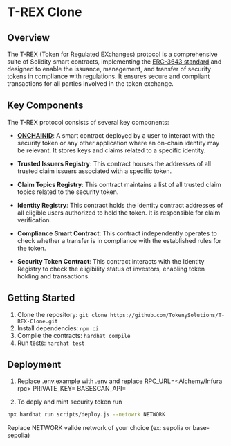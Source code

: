 # T-REX Clone

## Overview

The T-REX (Token for Regulated EXchanges) protocol is a comprehensive suite of Solidity smart contracts,
implementing the [ERC-3643 standard](https://eips.ethereum.org/EIPS/eip-3643) and designed to enable the issuance, management, and transfer of security
tokens in
compliance with regulations. It ensures secure and compliant transactions for all parties involved in the token exchange.

## Key Components

The T-REX protocol consists of several key components:

- **[ONCHAINID](https://github.com/onchain-id/solidity)**: A smart contract deployed by a user to interact with the security token or any other application
  where an on-chain identity may be relevant. It stores keys and claims related to a specific identity.

- **Trusted Issuers Registry**: This contract houses the addresses of all trusted claim issuers associated with a specific token.

- **Claim Topics Registry**: This contract maintains a list of all trusted claim topics related to the security token.

- **Identity Registry**: This contract holds the identity contract addresses of all eligible users authorized to hold the token. It is responsible for claim verification.

- **Compliance Smart Contract**: This contract independently operates to check whether a transfer is in compliance with the established rules for the token.

- **Security Token Contract**: This contract interacts with the Identity Registry to check the eligibility status of investors, enabling token holding and transactions.

## Getting Started

1. Clone the repository: `git clone https://github.com/TokenySolutions/T-REX-Clone.git`
2. Install dependencies: `npm ci`
3. Compile the contracts: `hardhat compile`
4. Run tests: `hardhat test`

## Deployment

1. Replace .env.example with .env and replace
   RPC_URL=<Alchemy/Infura rpc>
   PRIVATE_KEY=<Wallet address private Key>
   BASESCAN_API=<Etherscan or other api key>

2. To deply and mint security token run

```sh
npx hardhat run scripts/deploy.js --netowrk NETWORK
```

Replace NETWORK valide network of your choice (ex: sepolia or base-sepolia)
